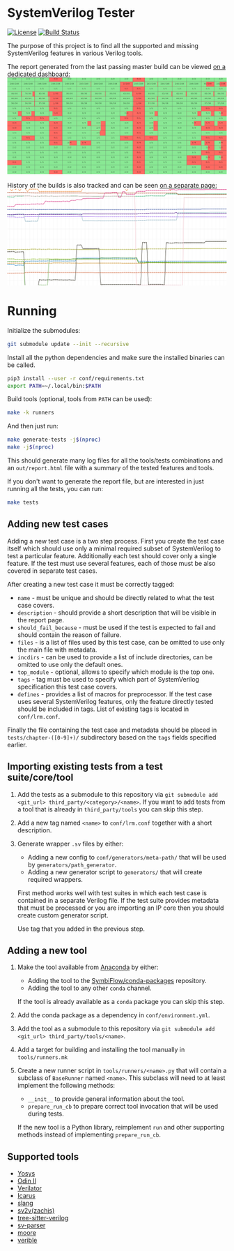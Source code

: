 # SystemVerilog Tester

[![License](https://img.shields.io/github/license/chipsalliance/sv-tests.svg)](https://github.com/chipsalliance/sv-tests/blob/master/LICENSE)
[![Build Status](https://github.com/chipsalliance/sv-tests/workflows/sv-tests-ci/badge.svg)](https://github.com/chipsalliance/sv-tests/actions)

The purpose of this project is to find all the supported and missing SystemVerilog features in various Verilog tools.

The report generated from the last passing master build can be viewed [on a dedicated dashboard:](https://chipsalliance.github.io/sv-tests-results/)
[![Grid](./img/sv-test-grid.png)](https://chipsalliance.github.io/sv-tests-results/)

History of the builds is also tracked and can be seen [on a separate page:](https://chipsalliance.github.io/sv-tests-results/history)
[![History](./img/sv-test-history.png)](https://chipsalliance.github.io/sv-tests-results/history)

# Running

Initialize the submodules:

```bash
git submodule update --init --recursive
```

Install all the python dependencies and make sure the installed binaries can be called.

```bash
pip3 install --user -r conf/requirements.txt
export PATH=~/.local/bin:$PATH
```

Build tools (optional, tools from `PATH` can be used):

```bash
make -k runners
```

And then just run:

```bash
make generate-tests -j$(nproc)
make -j$(nproc)
```

This should generate many log files for all the tools/tests combinations and an `out/report.html` file with a summary of the tested features and tools.

If you don't want to generate the report file, but are interested in just running all the tests, you can run:

```bash
make tests
```

## Adding new test cases

Adding a new test case is a two step process.
First you create the test case itself which should use only a minimal required subset of SystemVerilog to test a particular feature.
Additionally each test should cover only a single feature.
If the test must use several features, each of those must be also covered in separate test cases.

After creating a new test case it must be correctly tagged:

* `name` - must be unique and should be directly related to what the test case covers.
* `description` - should provide a short description that will be visible in the report page.
* `should_fail_because` - must be used if the test is expected to fail and should contain the reason of failure.
* `files` - is a list of files used by this test case, can be omitted to use only the main file with metadata.
* `incdirs` - can be used to provide a list of include directories, can be omitted to use only the default ones.
* `top_module` - optional, allows to specify which module is the top one.
* `tags` - tag must be used to specify which part of SystemVerilog specification this test case covers.
* `defines` - provides a list of macros for preprocessor.
  If the test case uses several SystemVerilog features, only the feature directly tested should be included in tags.
  List of existing tags is located in `conf/lrm.conf`.

Finally the file containing the test case and metadata should be placed in `tests/chapter-([0-9]+)/` subdirectory based on the `tags` fields specified earlier.

## Importing existing tests from a test suite/core/tool

1. Add the tests as a submodule to this repository via `git submodule add <git_url> third_party/<category>/<name>`.
   If you want to add tests from a tool that is already in `third_party/tools` you can skip this step.
2. Add a new tag named `<name>` to `conf/lrm.conf` together with a short description.
3. Generate wrapper `.sv` files by either:
   * Adding a new config to `conf/generators/meta-path/` that will be used by `generators/path_generator`.
   * Adding a new generator script to `generators/` that will create required wrappers.

   First method works well with test suites in which each test case is contained in a separate Verilog file.
   If the test suite provides metadata that must be processed or you are importing an IP core then you should create custom generator script.

   Use tag that you added in the previous step.

## Adding a new tool

1. Make the tool available from [Anaconda](https://anaconda.org/) by either:
   * Adding the tool to the [SymbiFlow/conda-packages](https://github.com/SymbiFlow/conda-packages) repository.
   * Adding the tool to any other `conda` channel.

   If the tool is already available as a `conda` package you can skip this step.
2. Add the conda package as a dependency in `conf/environment.yml`.
3. Add the tool as a submodule to this repository via `git submodule add <git_url> third_party/tools/<name>`.
4. Add a target for building and installing the tool manually in `tools/runners.mk`
5. Create a new runner script in `tools/runners/<name>.py` that will contain a subclass of `BaseRunner` named `<name>`.
   This subclass will need to at least implement the following methods:
   * `__init__` to provide general information about the tool.
   * `prepare_run_cb` to prepare correct tool invocation that will be used during tests.

   If the new tool is a Python library, reimplement `run` and other supporting methods instead of implementing `prepare_run_cb`.

## Supported tools

* [Yosys](http://www.clifford.at/yosys)
* [Odin II](https://verilogtorouting.org)
* [Verilator](https://verilator.org)
* [Icarus](http://iverilog.icarus.com)
* [slang](https://github.com/MikePopoloski/slang)
* [sv2v(zachjs)](https://github.com/zachjs/sv2v)
* [tree-sitter-verilog](https://github.com/tree-sitter/tree-sitter-verilog)
* [sv-parser](https://github.com/dalance/sv-parser)
* [moore](http://llhd.io)
* [verible](https://github.com/google/verible)
